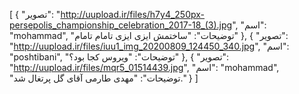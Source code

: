 [
  {
    "تصویر": "http://uupload.ir/files/h7y4_250px-persepolis_championship_celebration_2017-18_(3).jpg",
    "اسم": "mohammad",
    "توضیحات": "ساختمش ایزی ایزی تامام تامام"
  },
  {
    "تصویر": "http://uupload.ir/files/iuu1_img_20200809_124450_340.jpg",
    "اسم": "poshtibani",
    "توضیحات": "ویروس کجا بود؟"
  },
  {
    "تصویر": "http://uupload.ir/files/mqr5_01514439.jpg",
    "اسم": "mohammad",
    "توضیحات": "مهدی طارمی آقای گل پرتغال شد."
  }
]
